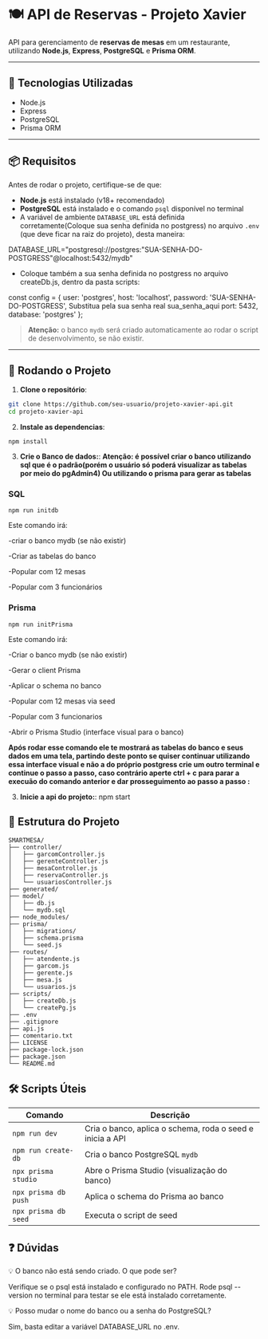 # 🍽️ API de Reservas - Projeto Xavier

API para gerenciamento de **reservas de mesas** em um restaurante, utilizando **Node.js**, **Express**, **PostgreSQL** e **Prisma ORM**.

---

## 🚀 Tecnologias Utilizadas

- Node.js
- Express
- PostgreSQL
- Prisma ORM

---

## 📦 Requisitos

Antes de rodar o projeto, certifique-se de que:

- **Node.js** está instalado (v18+ recomendado)
- **PostgreSQL** está instalado e o comando `psql` disponível no terminal
- A variável de ambiente `DATABASE_URL` está definida corretamente(Coloque sua senha definida no postgress) no arquivo `.env` (que deve ficar na raiz do projeto), desta maneira:


DATABASE_URL="postgresql://postgres:"SUA-SENHA-DO-POSTGRESS"@localhost:5432/mydb" 

- Coloque também a sua senha definida no postgress no arquivo createDb.js, dentro da pasta scripts:

const config = {
  user: 'postgres',
  host: 'localhost',
  password: 'SUA-SENHA-DO-POSTGRESS',  Substitua pela sua senha real sua_senha_aqui
  port: 5432,
  database: 'postgres'
};

> **Atenção:** o banco `mydb` será criado automaticamente ao rodar o script de desenvolvimento, se não existir.

---

## 🧪 Rodando o Projeto

1. **Clone o repositório**:

```bash
git clone https://github.com/seu-usuario/projeto-xavier-api.git
cd projeto-xavier-api
```

2. **Instale as dependencias**:
```
npm install
```
3. **Crie o Banco de dados:**:
**Atenção: é possível criar o banco utilizando sql que é o padrão(porém o usuário só poderá visualizar as tabelas por meio do pgAdmin4) Ou utilizando o prisma para gerar as tabelas**

### SQL
```
npm run initdb
```
Este comando irá:

-criar o banco mydb (se não existir)

-Criar as tabelas do banco

-Popular com 12 mesas

-Popular com 3 funcionários

### Prisma
```
npm run initPrisma
```

Este comando irá:

-Criar o banco mydb (se não existir)

-Gerar o client Prisma

-Aplicar o schema no banco

-Popular com 12 mesas via seed

-Popular com 3 funcionarios

-Abrir o Prisma Studio (interface visual para o banco)

 **Após rodar esse comando ele te mostrará as tabelas do banco e seus dados em uma tela, partindo deste ponto se quiser continuar utilizando essa interface visual e não a do próprio postgress crie um outro terminal e continue o passo a passo, caso contrário aperte ctrl + c para parar a execuão do comando anterior e dar prosseguimento ao passo a passo :**

3. **Inicie a api do projeto:**:
npm start


## 🧪 Estrutura do Projeto
```
SMARTMESA/
├── controller/
│   ├── garcomController.js
│   ├── gerenteController.js
│   ├── mesaController.js
│   ├── reservaController.js
│   └── usuariosController.js
├── generated/
├── model/
│   ├── db.js
│   └── mydb.sql
├── node_modules/
├── prisma/
│   ├── migrations/
│   ├── schema.prisma
│   └── seed.js
├── routes/
│   ├── atendente.js
│   ├── garcom.js
│   ├── gerente.js
│   ├── mesa.js
│   └── usuarios.js
├── scripts/
│   ├── createDb.js
│   └── createPg.js
├── .env
├── .gitignore
├── api.js
├── comentario.txt
├── LICENSE
├── package-lock.json
├── package.json
└── README.md
```


## 🛠 Scripts Úteis
| Comando              | Descrição                                                 |
| -------------------- | --------------------------------------------------------- |
| `npm run dev`        | Cria o banco, aplica o schema, roda o seed e inicia a API |
| `npm run create-db`  | Cria o banco PostgreSQL `mydb`                            |
| `npx prisma studio`  | Abre o Prisma Studio (visualização do banco)              |
| `npx prisma db push` | Aplica o schema do Prisma ao banco                        |
| `npx prisma db seed` | Executa o script de seed                                  |


## ❓ Dúvidas 
💡 O banco não está sendo criado. O que pode ser?

Verifique se o psql está instalado e configurado no PATH. Rode psql --version no terminal para testar se ele está instalado corretamente.

💡 Posso mudar o nome do banco ou a senha do PostgreSQL?

Sim, basta editar a variável DATABASE_URL no .env.
